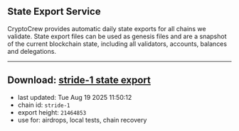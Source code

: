 ## State Export Service
CryptoCrew provides automatic daily state exports for all chains we validate. State export files can be used as genesis files and are a snapshot of the current blockchain state, including all validators, accounts, balances and delegations.

---
**Download: [stride-1 state export](https://dl-eu2.ccvalidators.com/SERVICE/stride/stride-1_export_21464853.json)**
---

- last updated: Tue Aug 19 2025 11:50:12
- chain id: `stride-1`
- export height: `21464853`
- use for: airdrops, local tests, chain recovery
